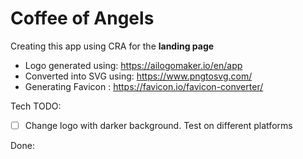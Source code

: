 # Coffee of Angels







Creating this app using CRA for the **landing page**

- Logo generated using: https://ailogomaker.io/en/app
- Converted into SVG using: https://www.pngtosvg.com/
- Generating Favicon : https://favicon.io/favicon-converter/

Tech TODO:

* [ ] Change logo with darker background. Test on different platforms

Done:
